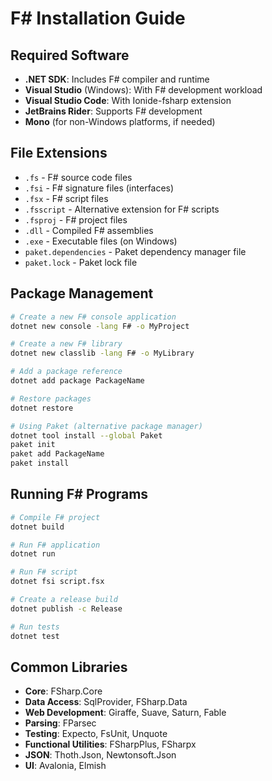 # F# Installation Guide

## Required Software

- **.NET SDK**: Includes F# compiler and runtime
- **Visual Studio** (Windows): With F# development workload
- **Visual Studio Code**: With Ionide-fsharp extension
- **JetBrains Rider**: Supports F# development
- **Mono** (for non-Windows platforms, if needed)

## File Extensions

- `.fs` - F# source code files
- `.fsi` - F# signature files (interfaces)
- `.fsx` - F# script files
- `.fsscript` - Alternative extension for F# scripts
- `.fsproj` - F# project files
- `.dll` - Compiled F# assemblies
- `.exe` - Executable files (on Windows)
- `paket.dependencies` - Paket dependency manager file
- `paket.lock` - Paket lock file

## Package Management

```bash
# Create a new F# console application
dotnet new console -lang F# -o MyProject

# Create a new F# library
dotnet new classlib -lang F# -o MyLibrary

# Add a package reference
dotnet add package PackageName

# Restore packages
dotnet restore

# Using Paket (alternative package manager)
dotnet tool install --global Paket
paket init
paket add PackageName
paket install
```

## Running F# Programs

```bash
# Compile F# project
dotnet build

# Run F# application
dotnet run

# Run F# script
dotnet fsi script.fsx

# Create a release build
dotnet publish -c Release

# Run tests
dotnet test
```

## Common Libraries

- **Core**: FSharp.Core
- **Data Access**: SqlProvider, FSharp.Data
- **Web Development**: Giraffe, Suave, Saturn, Fable
- **Parsing**: FParsec
- **Testing**: Expecto, FsUnit, Unquote
- **Functional Utilities**: FSharpPlus, FSharpx
- **JSON**: Thoth.Json, Newtonsoft.Json
- **UI**: Avalonia, Elmish
